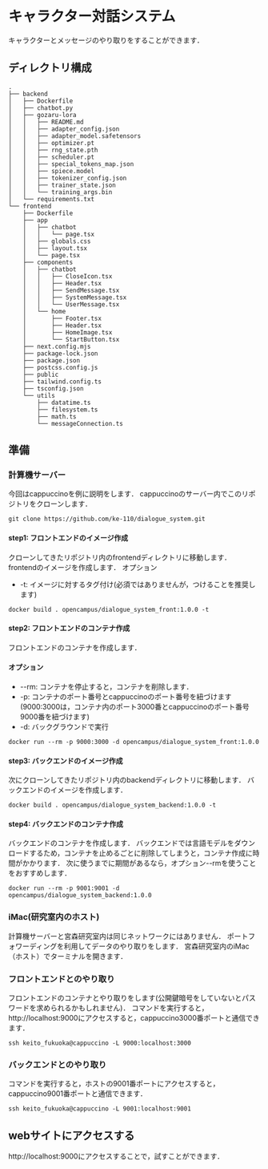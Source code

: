 # キャラクター対話システム
キャラクターとメッセージのやり取りをすることができます．

## ディレクトリ構成
```
.
├── backend
│   ├── Dockerfile
│   ├── chatbot.py
│   ├── gozaru-lora
│   │   ├── README.md
│   │   ├── adapter_config.json
│   │   ├── adapter_model.safetensors
│   │   ├── optimizer.pt
│   │   ├── rng_state.pth
│   │   ├── scheduler.pt
│   │   ├── special_tokens_map.json
│   │   ├── spiece.model
│   │   ├── tokenizer_config.json
│   │   ├── trainer_state.json
│   │   └── training_args.bin
│   └── requirements.txt
└── frontend
    ├── Dockerfile
    ├── app
    │   ├── chatbot
    │   │   └── page.tsx
    │   ├── globals.css
    │   ├── layout.tsx
    │   └── page.tsx
    ├── components
    │   ├── chatbot
    │   │   ├── CloseIcon.tsx
    │   │   ├── Header.tsx
    │   │   ├── SendMessage.tsx
    │   │   ├── SystemMessage.tsx
    │   │   └── UserMessage.tsx
    │   └── home
    │       ├── Footer.tsx
    │       ├── Header.tsx
    │       ├── HomeImage.tsx
    │       └── StartButton.tsx
    ├── next.config.mjs
    ├── package-lock.json
    ├── package.json
    ├── postcss.config.js
    ├── public
    ├── tailwind.config.ts
    ├── tsconfig.json
    └── utils
        ├── datatime.ts
        ├── filesystem.ts
        ├── math.ts
        └── messageConnection.ts
```

## 準備
### 計算機サーバー
今回はcappuccinoを例に説明をします．
cappuccinoのサーバー内でこのリポジトリをクローンします．
```
git clone https://github.com/ke-110/dialogue_system.git
```

#### step1: フロントエンドのイメージ作成
クローンしてきたリポジトリ内のfrontendディレクトリに移動します．
frontendのイメージを作成します．
オプション
- -t: イメージに対するタグ付け(必須ではありませんが，つけることを推奨します)
```
docker build . opencampus/dialogue_system_front:1.0.0 -t
```

#### step2: フロントエンドのコンテナ作成
フロントエンドのコンテナを作成します．
#### オプション
- --rm: コンテナを停止すると，コンテナを削除します．
- -p: コンテナのポート番号とcappuccinoのポート番号を紐づけます(9000:3000は，コンテナ内のポート3000番とcappuccinoのポート番号9000番を紐づけます)
- -d: バックグラウンドで実行
```
docker run --rm -p 9000:3000 -d opencampus/dialogue_system_front:1.0.0
```

#### step3: バックエンドのイメージ作成
次にクローンしてきたリポジトリ内のbackendディレクトリに移動します．
バックエンドのイメージを作成します．
```
docker build . opencampus/dialogue_system_backend:1.0.0 -t
```

#### step4: バックエンドのコンテナ作成
バックエンドのコンテナを作成します．
バックエンドでは言語モデルをダウンロードするため，コンテナを止めるごとに削除してしまうと，コンテナ作成に時間がかかります．
次に使うまでに期間があるなら，オプション--rmを使うことをおすすめします．
```
docker run --rm -p 9001:9001 -d opencampus/dialogue_system_backend:1.0.0
```

### iMac(研究室内のホスト)
計算機サーバーと宮森研究室内は同じネットワークにはありません．
ポートフォワーディングを利用してデータのやり取りをします．
宮森研究室内のiMac（ホスト）でターミナルを開きます．

### フロントエンドとのやり取り
フロントエンドのコンテナとやり取りをします(公開鍵暗号をしていないとパスワードを求められるかもしれません)．
コマンドを実行すると，http://localhost:9000にアクセスすると，cappuccino3000番ポートと通信できます．
```
ssh keito_fukuoka@cappuccino -L 9000:localhost:3000
```

### バックエンドとのやり取り
コマンドを実行すると，ホストの9001番ポートにアクセスすると，cappuccino9001番ポートと通信できます．
```
ssh keito_fukuoka@cappuccino -L 9001:localhost:9001
```

## webサイトにアクセスする
http://localhost:9000にアクセスすることで，試すことができます．
